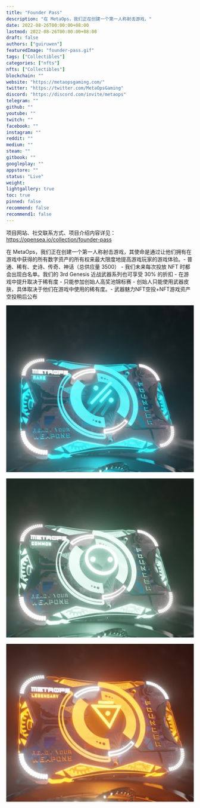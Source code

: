 ```yaml
---
title: "Founder Pass"
description: "在 MetaOps，我们正在创建一个第一人称射击游戏，"
date: 2022-08-26T00:00:00+08:00
lastmod: 2022-08-26T00:00:00+08:00
draft: false
authors: ["guiruwen"]
featuredImage: "founder-pass.gif"
tags: ["Collectibles"]
categories: ["nfts"]
nfts: ["Collectibles"]
blockchain: ""
website: "https://metaopsgaming.com/"
twitter: "https://twitter.com/MetaOpsGaming"
discord: "https://discord.com/invite/metaops"
telegram: ""
github: ""
youtube: ""
twitch: ""
facebook: ""
instagram: ""
reddit: ""
medium: ""
steam: ""
gitbook: ""
googleplay: ""
appstore: ""
status: "Live"
weight: 
lightgallery: true
toc: true
pinned: false
recommend: false
recommend1: false
---
```

项目网站、社交联系方式、项目介绍内容详见：https://opensea.io/collection/founder-pass

在 MetaOps，我们正在创建一个第一人称射击游戏，其使命是通过让他们拥有在游戏中获得的所有数字资产的所有权来最大限度地提高游戏玩家的游戏体验。- 普通、稀有、史诗、传奇、神话（总供应量 3500） - 我们未来每次投放 NFT 时都会出现白名单。我们的 3rd Genesis 近战武器系列也可享受 30% 的折扣 - 在游戏中提升取决于稀有度 - 只能参加创始人高奖池锦标赛 - 创始人只能使用武器皮肤，具体取决于他们在游戏中使用的稀有度。- 武器魅力NFT空投+NFT游戏资产空投稍后公布

![nft](01.png)

![nft](02.png)

![nft](03.png)